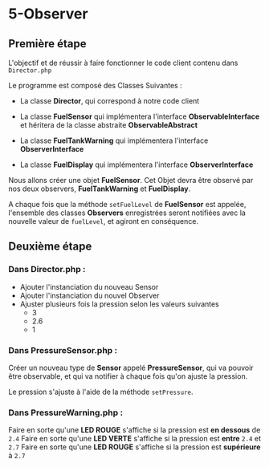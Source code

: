 # 5-Observer


## Première étape

L'objectif et de réussir à faire fonctionner le code client contenu dans `Director.php`

Le programme est composé des Classes Suivantes :

 - La classe **Director**, qui correspond à notre code client

 - La classe **FuelSensor** qui implémentera l'interface **ObservableInterface** et héritera de la classe abstraite **ObservableAbstract**

 - La classe **FuelTankWarning** qui implémentera l'interface **ObserverInterface**

 - La classe **FuelDisplay** qui implémentera l'interface **ObserverInterface**

Nous allons créer une objet **FuelSensor**. Cet Objet devra être observé par nos deux observers, **FuelTankWarning** et **FuelDisplay**.

A chaque fois que la méthode `setFuelLevel` de **FuelSensor** est appelée, l'ensemble des classes **Observers** enregistrées seront notifiées avec la nouvelle valeur de `fuelLevel`, et agiront en conséquence.



## Deuxième étape


### **Dans Director.php :**

 - Ajouter l'instanciation du nouveau Sensor
 - Ajouter l'instanciation du nouvel Observer
 - Ajuster plusieurs fois la pression selon les valeurs suivantes
    - 3
    - 2.6
    - 1

### **Dans PressureSensor.php :**

Créer un nouveau type de **Sensor** appelé **PressureSensor**, qui va pouvoir être observable, et qui va notifier à chaque fois qu'on ajuste la pression.

Le pression s'ajuste à l'aide de la méthode `setPressure`.

### **Dans PressureWarning.php :**

Faire en sorte qu'une **LED ROUGE** s'affiche si la pression est **en dessous** de `2.4`
Faire en sorte qu'une **LED VERTE** s'affiche si la pression est **entre**  `2.4`  et `2.7`
Faire en sorte qu'une **LED ROUGE** s'affiche si la pression est **supérieure** à `2.7`